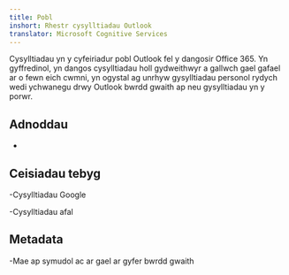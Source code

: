 ```yaml
---
title: Pobl
inshort: Rhestr cysylltiadau Outlook
translator: Microsoft Cognitive Services
---
```


Cysylltiadau yn y cyfeiriadur pobl Outlook fel y dangosir Office 365.
Yn gyffredinol, yn dangos cysylltiadau holl gydweithwyr a gallwch gael gafael ar o fewn eich
cwmni, yn ogystal ag unrhyw gysylltiadau personol rydych wedi ychwanegu drwy Outlook bwrdd gwaith
ap neu gysylltiadau yn y porwr.

Adnoddau
---------

-   

Ceisiadau tebyg
--------------------

-Cysylltiadau Google

-Cysylltiadau afal

Metadata
--------

-Mae ap symudol ac ar gael ar gyfer bwrdd gwaith

